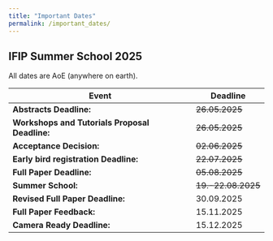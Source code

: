```yaml
---
title: "Important Dates"
permalink: /important_dates/
---
```


## IFIP Summer School 2025

All dates are AoE (anywhere on earth).

| Event | Deadline |
| -- | -- |
| **Abstracts Deadline:** | ~~26.05.2025~~|
| **Workshops and Tutorials Proposal Deadline:** | ~~26.05.2025~~ |
| **Acceptance Decision:** | ~~02.06.2025~~ |
| **Early bird registration Deadline:** | ~~22.07.2025~~ |
| **Full Paper Deadline:** | ~~05.08.2025~~ |
| **Summer School:** | ~~19.-22.08.2025~~ |
| **Revised Full Paper Deadline:** | 30.09.2025 |
| **Full Paper Feedback:** | 15.11.2025 |
| **Camera Ready Deadline:** | 15.12.2025 |




